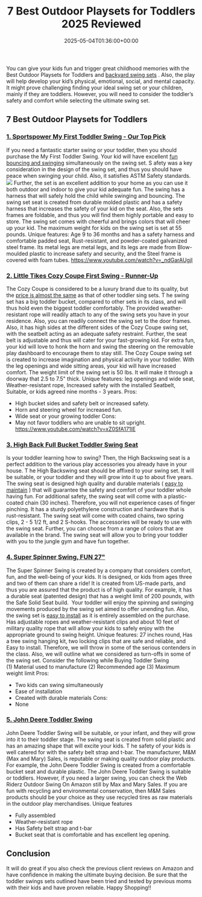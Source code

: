 ﻿---
layout: post
title: 7 Best Outdoor Playsets for Toddlers 2025 Reviewed
date: '2025-05-04T01:36:00+00:00'
categories:
- Swing Sets
tags: []
slug: /best-outdoor-playsets-for-toddlers/
lastmod: 2025-05-07T12:21:24+03:00
---

You can give your kids fun and trigger great childhood memories with the Best Outdoor Playsets for Toddlers and
[backyard swing sets](https://pestpolicy.com/best-swing-sets-for-small-backyards/)
.
Also, the play will help develop your kid’s physical, emotional, social, and mental capacity.
It might prove challenging finding your ideal swing set or your children, mainly if they are toddlers.
However, you will need to consider the toddler’s safety and comfort while selecting the ultimate swing set.
## 7 Best Outdoor Playsets for Toddlers
### [1. Sportspower My First Toddler Swing - Our Top Pick](https://www.amazon.com/dp/B01ENX08OM/?tag=p-policy-20)
If you need a fantastic starter swing or your toddler, then you should purchase the My First Toddler Swing. Your kid will have excellent
[fun bouncing and swinging](https://pestpolicy.com/best-swing-sets-under-500/)
simultaneously on the swing set.
S
afety was a key consideration in the design of the swing set, and thus you should have peace when swinging your child. Also, it satisfies ASTM Safety standards.
![](/assets/img/03/Best-Outdoor-Playsets-for-Toddlers-300x213.jpg)
Further, the set is an excellent addition to your home as you can use it both outdoor and indoor to give your kid adequate fun. The swing has a harness that will safely hold the child while swinging and bouncing.
The swing set seat is created from durable molded plastic and has a safety harness that increases the safety of your kid on the seat.
Also, the sets frames are foldable, and thus you will find them highly portable and easy to store.
The swing set comes with cheerful and brings colors that will cheer up your kid. The maximum weight for kids on the swing set is set at 55 pounds.
Unique features: Age 9 to 36 months and has a safety harness and comfortable padded seat, Rust-resistant, and powder-coated galvanized steel frame. Its metal legs are metal legs, and its legs are made from Blow-moulded plastic to increase safety and security, and the Steel frame is covered with foam tubes.
https://www.youtube.com/watch?v=_ndGarAUgjI
### [2. Little Tikes Cozy Coupe First Swing - Runner-Up](https://www.amazon.com/dp/B00F5Y4VU6/?tag=p-policy-20)
The Cozy Coupe is considered to be a luxury brand due to its quality, but the
[price is almost the same](https://pestpolicy.com/best-swing-set-under-200/)
as that of other toddler sing sets.
T
he swing set has a big toddler bucket, compared to other sets in its class, and will thus hold even the biggest toddler comfortably.
The provided weather-resistant rope will readily attach to any of the swing sets you have in your residence. Also, you can readily connect the swing set to the door frames.
Also, it has high sides at the different sides of the Cozy Coupe swing set, with the seatbelt acting as an adequate safety restraint. Further, the seat belt is adjustable and thus will cater for your fast-growing kid.
For extra fun, your kid will love to honk the horn and swing the steering on the removable play dashboard to encourage them to stay still. The Cozy Coupe swing set is created to increase imagination and physical activity in your toddler.
With the leg openings and wide sitting areas, your kid will have increased comfort. The weight limit of the swing set is 50 lbs. It will make it through a doorway that 2.5 to 7.5" thick.
Unique features: leg openings and wide seat, Weather-resistant rope, Increased safety with the installed Seatbelt, Suitable, or kids agreed nine months - 3 years.
Pros:
- High bucket sides and safety belt or increased safety.
- Horn and steering wheel for increased fun.
- Wide seat or your growing toddler
Cons:
- May not favor toddlers who are unable to sit upright.
https://www.youtube.com/watch?v=xZ0SfA171lE
### [3. High Back Full Bucket Toddler Swing Seat](https://www.amazon.com/dp/B01BCC8GCI/?tag=p-policy-20)
Is your toddler learning how to swing? Then, the High Backswing seat is a perfect addition to the various play accessories you already have in your house.
T
he High Backswing seat should be affixed to your swing set. It will be suitable, or your toddler and they will grow into it up to about five years.
The swing seat is designed high quality and durable materials (
[easy to maintain](https://pestpolicy.com/best-stain-for-swing-set/)
) that will guarantee the safety and comfort of your toddler whole having fun.
For additional safety, the swing seat will come with a plastic-coated chain (30 inches). Therefore, you will not experience cases of finger pinching. It has a sturdy polyethylene construction and hardware that is rust-resistant.
The swing seat will come with coated chains, two spring clips, 2 - 5 1/2 ft, and 2 S-hooks. The accessories will be ready to use with the swing seat. Further, you can choose from a range of colors that are available in the brand.
The swing seat will allow you to bring your toddler with you to the jungle gym and have fun together.
### [4. Super Spinner Swing, FUN 27"](https://www.amazon.com/dp/B00KCPHI94//?tag=p-policy-20)
The Super Spinner Swing is created by a company that considers comfort, fun, and the well-being of your kids. It is designed, or kids from ages three and two of them can share a ride! It is created from US-made parts, and thus you are assured that the product is of high quality.
For example, it has a durable seat (patented design) that has a weight limit of 200 pounds, with the Safe Solid Seat build.  Your toddler will enjoy the spinning and swinging movements produced by the swing set aimed to offer unending fun.
Also, the swing set is
[easy to install](https://pestpolicy.com/best-way-to-anchor-a-swing-set/)
as it is entirely assembled on the purchase. Has adjustable ropes and weather-resistant clips and about 10 feet of military quality rope that will allow your kids to safely enjoy with the appropriate ground to swing height.
Unique features: 27 inches round, Has a tree swing hanging kit, two locking clips that are safe and reliable, and Easy to install. Therefore, we will throw in some of the serious contenders in the class.
Also, we will outline what we considered as turn-offs in some of the swing set. Consider the following while Buying Toddler Swing (1) Material used to manufacture (2) Recommended age (3) Maximum weight limit
Pros:
- Two kids can swing simultaneously
- Ease of installation
- Created with durable materials
Cons:
- None
### [5. John Deere Toddler Swing](https://www.amazon.com/dp/B00WR2849S//?tag=p-policy-20)
John Deere Toddler Swing will be suitable, or your infant, and they will grow into it to their toddler stage. The swing seat is created from solid plastic and has an amazing shape that will excite your kids.
T
he safety of your kids is well catered for with the safety belt strap and t-bar. The manufacturer, M&M (Max and Mary) Sales, is reputable or making quality outdoor play products.
For example, the John Deere Toddler Swing is created from a comfortable bucket seat and durable plastic. The John Deere Toddler Swing is suitable or toddlers. However, if you need a larger swing, you can check the Web Riderz Outdoor Swing On Amazon still by Max and Mary Sales.
If you are fun with recycling and environmental conservation, then M&M Sales products should be your choice as they use recycled tires as raw materials in the outdoor play merchandises.
Unique features
- Fully assembled
- Weather-resistant rope
- Has Safety belt strap and t-bar
- Bucket seat that is comfortable and has excellent leg opening.
## Conclusion
It will do great if you also check the previous client reviews on Amazon and have confidence in making the ultimate buying decision.
Be sure that the toddler swings sets outlined have been tried and tested by previous moms with their kids and have proven reliable. Happy Shopping!!